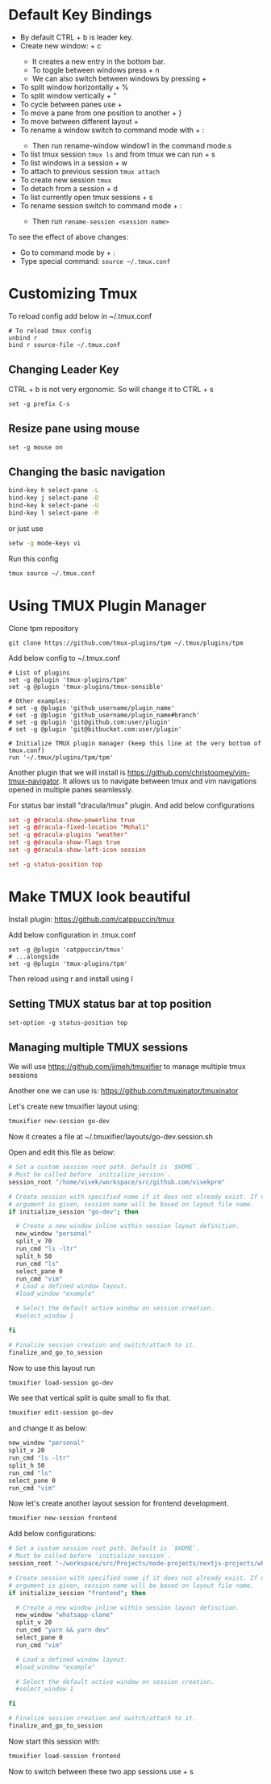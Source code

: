 # Default Key Bindings

- By default CTRL + b is leader key.
- Create new window: <Leader Key> + c
  - It creates a new entry in the bottom bar.
  - To toggle between windows press <Leader Key> + n
  - We can also switch between windows by pressing <Leader Key> + <window number>
- To split window horizontally <Leader Key> + %
- To split window vertically <Leader Key> + "
- To cycle between panes use <Leader Key> + <arrow keys>
- To move a pane from one position to another <Leader Key> + }
- To move between different layout <Leader Key> + <Space>
- To rename a window switch to command mode with <Leader Key> + :
  - Then run rename-window window1 in the command mode.s
- To list tmux session `tmux ls` and from tmux we can run <Leader Key> + s
- To list windows in a session <Leader Key> + w
- To attach to previous session `tmux attach`
- To create new session `tmux`
- To detach from a session <Leader Key> + d
- To list currently open tmux sessions <Leader Key> + s
- To rename session switch to command mode <Leader Key> + :
  - Then run `rename-session <session name>`

To see the effect of above changes:
- Go to command mode by <Leader Key> + :
- Type special command: ```source ~/.tmux.conf```

# Customizing Tmux

To reload config add below in ~/.tmux.conf

```
# To reload tmux config
unbind r
bind r source-file ~/.tmux.conf
```

## Changing Leader Key

CTRL + b is not very ergonomic. So will change it to CTRL + s

```
set -g prefix C-s
```

## Resize pane using mouse

```
set -g mouse on
```

## Changing the basic navigation

```sh
bind-key h select-pane -L
bind-key j select-pane -D
bind-key k select-pane -U
bind-key l select-pane -R
```

or just use
```sh
setw -g mode-keys vi
```

Run this config
```sh
tmux source ~/.tmux.conf
```

# Using TMUX Plugin Manager

Clone tpm repository

```
git clone https://github.com/tmux-plugins/tpm ~/.tmux/plugins/tpm
```

Add below config to ~/.tmux.conf

```
# List of plugins
set -g @plugin 'tmux-plugins/tpm'
set -g @plugin 'tmux-plugins/tmux-sensible'

# Other examples:
# set -g @plugin 'github_username/plugin_name'
# set -g @plugin 'github_username/plugin_name#branch'
# set -g @plugin 'git@github.com:user/plugin'
# set -g @plugin 'git@bitbucket.com:user/plugin'

# Initialize TMUX plugin manager (keep this line at the very bottom of tmux.conf)
run '~/.tmux/plugins/tpm/tpm'
```

Another plugin that we will install is https://github.com/christoomey/vim-tmux-navigator. It allows us to navigate between tmux and vim navigations opened in multiple panes seamlessly.

For status bar install "dracula/tmux" plugin. And add below configurations
```conf
set -g @dracula-show-powerline true
set -g @dracula-fixed-location "Mohali"
set -g @dracula-plugins "weather"
set -g @dracula-show-flags true
set -g @dracula-show-left-icon session

set -g status-position top
```

# Make TMUX look beautiful

Install plugin: https://github.com/catppuccin/tmux

Add below configuration in .tmux.conf

```
set -g @plugin 'catppuccin/tmux'
# ...alongside
set -g @plugin 'tmux-plugins/tpm'
```

Then reload using <Leader Key> r and install using <Leader Key> I

## Setting TMUX status bar at top position

```
set-option -g status-position top
```

## Managing multiple TMUX sessions 
We will use https://github.com/jimeh/tmuxifier to manage multiple tmux sessions

Another one we can use is: https://github.com/tmuxinator/tmuxinator

Let's create new tmuxifier layout using:
```sh
tmuxifier new-session go-dev
```

Now it creates a file at ~/.tmuxifier/layouts/go-dev.session.sh

Open and edit this file as below:
```sh
# Set a custom session root path. Default is `$HOME`.
# Must be called before `initialize_session`.
session_root "/home/vivek/workspace/src/github.com/vivekprm"

# Create session with specified name if it does not already exist. If no
# argument is given, session name will be based on layout file name.
if initialize_session "go-dev"; then

  # Create a new window inline within session layout definition.
  new_window "personal"
  split_v 70
  run_cmd "ls -ltr"
  split_h 50
  run_cmd "ls"
  select_pane 0
  run_cmd "vim"
  # Load a defined window layout.
  #load_window "example"

  # Select the default active window on session creation.
  #select_window 1

fi

# Finalize session creation and switch/attach to it.
finalize_and_go_to_session

```

Now to use this layout run
```sh
tmuxifier load-session go-dev
```

We see that vertical split is quite small to fix that.
```sh
tmuxifier edit-session go-dev
```

and change it as below:
```sh
new_window "personal"
split_v 20
run_cmd "ls -ltr"
split_h 50
run_cmd "ls"
select_pane 0
run_cmd "vim"
```

Now let's create another layout session for frontend development.
```sh
tmuxifier new-session frontend
```

Add below configurations:
```sh
# Set a custom session root path. Default is `$HOME`.
# Must be called before `initialize_session`.
session_root "~/workspace/src/Projects/node-projects/nextjs-projects/whatsapp-clone"

# Create session with specified name if it does not already exist. If no
# argument is given, session name will be based on layout file name.
if initialize_session "frontend"; then

  # Create a new window inline within session layout definition.
  new_window "whatsapp-clone"
  split_v 20
  run_cmd "yarn && yarn dev"
  select_pane 0
  run_cmd "vim"

  # Load a defined window layout.
  #load_window "example"

  # Select the default active window on session creation.
  #select_window 1

fi

# Finalize session creation and switch/attach to it.
finalize_and_go_to_session
```

Now start this session with:
```sh
tmuxifier load-session frontend
```

Now to switch between these two app sessions use <C-s> + s
